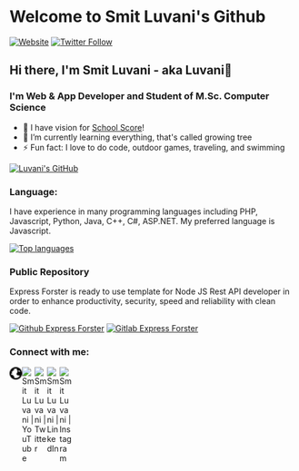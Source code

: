 # Welcome to Smit Luvani's Github

[![Website](https://img.shields.io/website?label=Smit%20Luvani&style=for-the-badge&url=https://smit-luvani.github.io/profile/)][website]
[![Twitter Follow](https://img.shields.io/twitter/follow/luvani31?color=1DA1F2&logo=twitter&style=for-the-badge)][twitter]

## Hi there, I'm Smit Luvani - aka Luvani👋 
### I'm Web & App Developer and Student of M.Sc. Computer Science

- 🔭 I have vision for [School Score][school-score]!
- 🌱 I’m currently learning everything, that's called growing tree
- ⚡ Fun fact: I love to do code, outdoor games, traveling, and swimming


[![Luvani's GitHub](https://github-readme-stats.vercel.app/api?username=smit-luvani&hide=stars,prs,issues,contribs&include_all_commits=true&count_private=true&show_icons=true&theme=vue&border_color=#6a0dad&hide_border=true&custom_title=Luvani's%20Github)](https://github.com/smit-luvani)

### Language:

I have experience in many programming languages including PHP, Javascript, Python, Java, C++, C#, ASP.NET. My preferred language is Javascript.

[![Top languages](https://github-readme-stats.vercel.app/api/top-langs/?username=smit-luvani)](https://github.com/anuraghazra/github-readme-stats)

### Public Repository

Express Forster is ready to use template for Node JS Rest API developer in order to enhance productivity, security, speed and reliability with clean code.

[![Github Express Forster](https://img.shields.io/badge/Github-Express%20Forster-blueviolet)][github-express-forster]
[![Gitlab Express Forster](https://img.shields.io/badge/Gitlab-Express%20Forster-blueviolet)][gitlab-express-forster]

### Connect with me:

[<img align="left" alt="Smit Luvani Portfolio" width="22px" src="https://raw.githubusercontent.com/iconic/open-iconic/master/svg/globe.svg" />][website]
[<img align="left" alt="Smit Luvani | YouTube" width="22px" src="https://cdn.jsdelivr.net/npm/simple-icons@v3/icons/youtube.svg" />][youtube]
[<img align="left" alt="Smit Luvani | Twitter" width="22px" src="https://cdn.jsdelivr.net/npm/simple-icons@v3/icons/twitter.svg" />][twitter]
[<img align="left" alt="Smit Luvani | LinkedIn" width="22px" src="https://cdn.jsdelivr.net/npm/simple-icons@v3/icons/linkedin.svg" />][linkedin]
[<img align="left" alt="Smit Luvani | Instagram" width="22px" src="https://cdn.jsdelivr.net/npm/simple-icons@v3/icons/instagram.svg" />][instagram]


[website]: https://smit-luvani.github.io/profile/
[school-score]: https://schoolscore.in/
[twitter]: https://twitter.com/luvani31
[youtube]: https://www.youtube.com/c/smitluvani
[instagram]: https://instagram.com/luvani_31
[linkedin]: https://linkedin.com/in/smit-luvani
[github-express-forster]: https://github.com/smit-luvani/express-forster
[gitlab-express-forster]: https://gitlab.com/smit-luvani/express-forster